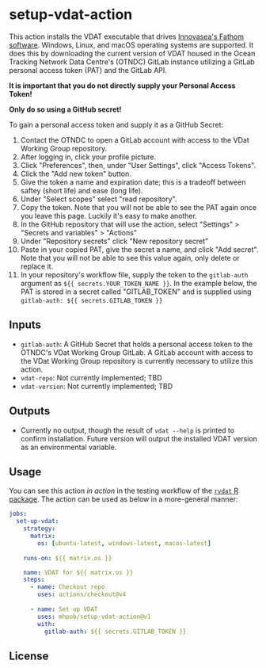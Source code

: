 # setup-vdat-action

This action installs the VDAT executable that drives [Innovasea's Fathom
software](https://www.innovasea.com/fish-tracking/products/fathom-software/).
Windows, Linux, and macOS operating systems are supported. It does this by 
downloading the current version of VDAT housed in the Ocean Tracking Network
Data Centre's (OTNDC) GitLab instance utilizing a GitLab personal access
token (PAT) and the GitLab API.

**It is important that you do not directly supply your Personal Access Token!**

**Only do so using a GitHub secret!**

To gain a personal access token and supply it as a GitHub Secret:

1. Contact the OTNDC to open a GitLab account with access to the VDat 
Working Group repository.
2. After logging in, click your profile picture.
3. Click "Preferences", then, under "User Settings", click "Access Tokens".
4. Click the "Add new token" button.
5. Give the token a name and expiration date; this is a tradeoff between 
saftey (short life) and ease (long life).
6. Under "Select scopes" select "read repository".
7. Copy the token. Note that you will not be able to see the PAT
again once you leave this page. Luckily it's easy to make another.
8. In the GitHub repository that will use the action, select
"Settings" > "Secrets and variables" > "Actions"
9. Under "Repository secrets" click "New repository secret"
10. Paste in your copied PAT, give the secret a name, and click "Add secret".
Note that you will not be able to see this value again, only delete
or replace it.
11. In your repository's workflow file, supply the token to the 
`gitlab-auth` argument as `${{ secrets.YOUR_TOKEN_NAME }}`. In
the example below, the PAT is stored in a secret called "GITLAB_TOKEN"
and is supplied using `gitlab-auth: ${{ secrets.GITLAB_TOKEN }}`


## Inputs

- `gitlab-auth`: A GitHub Secret that holds a personal access token
  to the OTNDC's VDat Working Group GitLab. A GitLab account with
  access to the VDat Working Group repository is currently necessary 
  to utilize this action.
- `vdat-repo`: Not currently implemented; TBD
- `vdat-version`: Not currently implemented; TBD

## Outputs

- Currently no output, though the result of `vdat --help` is printed
  to confirm installation. Future version will output the installed
  VDAT version as an environmental variable.

## Usage
You can see this action _in action_ in the testing workflow of the [`rvdat` 
R package](https://github.com/mhpob/rvdat/blob/main/.github/workflows/R-CMD-check.yaml#L35).
The action can be used as below in a more-general manner:

``` yaml
jobs:
  set-up-vdat:
    strategy:
      matrix:
        os: [ubuntu-latest, windows-latest, macos-latest]
    
    runs-on: ${{ matrix.os }}

    name: VDAT for ${{ matrix.os }}
    steps:
      - name: Checkout repo
        uses: actions/checkout@v4
      
      - name: Set up VDAT
        uses: mhpob/setup-vdat-action@v1
        with:
          gitlab-auth: ${{ secrets.GITLAB_TOKEN }}
```

## License
